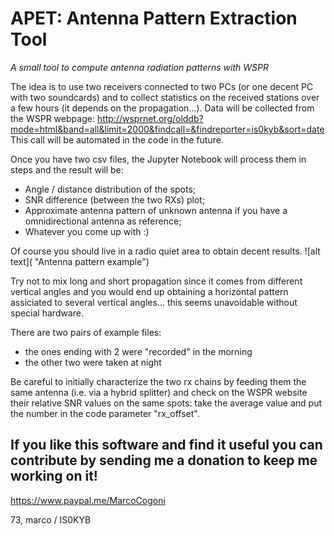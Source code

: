 # APET: Antenna Pattern Extraction Tool

_A small tool to compute antenna radiation patterns with WSPR_

The idea is to use two receivers connected to two PCs (or one decent PC with two soundcards) and to collect statistics on the received stations over a few hours (it depends on the propagation...).
Data will be collected from the WSPR webpage:
http://wsprnet.org/olddb?mode=html&band=all&limit=2000&findcall=&findreporter=is0kyb&sort=date
This call will be automated in the code in the future.

Once you have two csv files, the Jupyter Notebook will process them in steps and the result will be:
- Angle / distance distribution of the spots;
- SNR difference (between the two RXs) plot;
- Approximate antenna pattern of unknown antenna if you have a omnidirectional antenna as reference;
- Whatever you come up with :)

Of course you should live in a radio quiet area to obtain decent results.
![alt text]( "Antenna pattern example")

Try not to mix long and short propagation since it comes from different vertical angles and you would end up obtaining a horizontal pattern assiciated to several vertical angles... this seems unavoidable without special hardware.

There are two pairs of example files:
- the ones ending with 2 were "recorded" in the morning
- the other two were taken at night

Be careful to initially characterize the two rx chains by feeding them the same antenna (i.e. via a hybrid splitter) and check on the WSPR website their relative SNR values on the same spots: take the average value and put the number in the code parameter "rx_offset".

## If you like this software and find it useful you can contribute by sending me a donation to keep me working on it!
https://www.paypal.me/MarcoCogoni

73,
marco / IS0KYB
